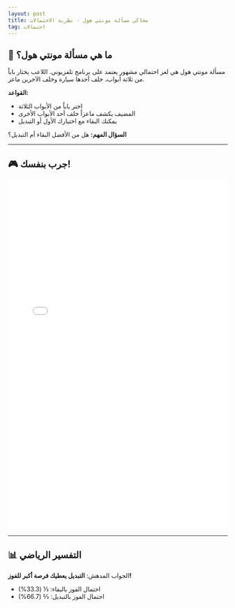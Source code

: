 ```yaml
---
layout: post
title: محاكي مسألة مونتي هول - نظرية الاحتمالات
tag: احتمالات
---
```


## 🎰 ما هي مسألة مونتي هول؟

مسألة مونتي هول هي لغز احتمالي مشهور يعتمد على برنامج تلفزيوني. اللاعب يختار باباً من ثلاثة أبواب، خلف أحدها سيارة وخلف الآخرين ماعز.

**القواعد:**
- اختر باباً من الأبواب الثلاثة
- المضيف يكشف ماعزاً خلف أحد الأبواب الأخرى
- يمكنك البقاء مع اختيارك الأول أو التبديل

**السؤال المهم:** هل من الأفضل البقاء أم التبديل؟

---

## 🎮 جرب بنفسك!

<iframe src="/assets/monty-hall-simulator.html" width="100%" height="800" frameborder="0" style="border-radius: 10px;"></iframe>

---

## 📊 التفسير الرياضي

الجواب المدهش: **التبديل يعطيك فرصة أكبر للفوز!**

- احتمال الفوز بالبقاء: ⅓ (33.3%)
- احتمال الفوز بالتبديل: ⅔ (66.7%)
